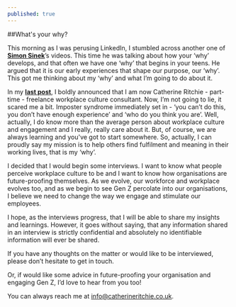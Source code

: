 ```yaml
---
published: true
---
```

##What's your why?

This morning as I was perusing LinkedIn, I stumbled across another one of **[Simon Sinek](https://www.youtube.com/user/SimonSinek)**’s videos. This time he was talking about how your ‘why’ develops, and that often we have one ‘why’ that begins in your teens. He argued that it is our early experiences that shape our purpose, our ‘why’. This got me thinking about my ‘why’ and what I’m going to do about it. 

In my **[last post](http://catherineritchie.co.uk/2019/01/09/new-year-new-hat.html)**, I boldly announced that I am now Catherine Ritchie - part-time - freelance workplace culture consultant. Now, I’m not going to lie, it scared me a bit. Imposter syndrome immediately set in - ‘you can’t do this, you don’t have enough experience’ and ‘who do you think you are’. Well, actually, I do know more than the average person about workplace culture and engagement and I really, really care about it. But, of course, we are always learning and you've got to start somewhere. So, actually, I can proudly say my mission is to help others find fulfilment and meaning in their working lives, that is my ‘why’.

I decided that I would begin some interviews. I want to know what people perceive workplace culture to be and I want to know how organisations are future-proofing themselves. As we evolve, our workforce and workplace evolves too, and as we begin to see Gen Z percolate into our organisations, I believe we need to change the way we engage and stimulate our employees. 

I hope, as the interviews progress, that I will be able to share my insights and learnings. However, it goes without saying, that any information shared in an interview is strictly confidential and absolutely no identifiable information will ever be shared. 

If you have any thoughts on the matter or would like to be interviewed, please don’t hesitate to get in touch. 

Or, if would like some advice in future-proofing your organisation and engaging Gen Z, I’d love to hear from you too! 

You can always reach me at info@catherineritchie.co.uk.
